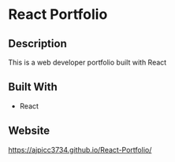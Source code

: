 # React Portfolio

## Description

This is a web developer portfolio built with React

## Built With

- React

## Website

https://ajpicc3734.github.io/React-Portfolio/
